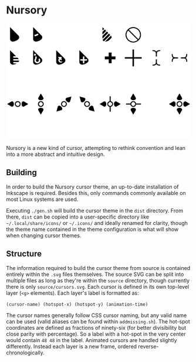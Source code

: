 # Nursory

![Nursory Preview](https://raw.githubusercontent.com/frigorific44/Nursory/refs/heads/main/preview.webp)

Nursory is a new kind of cursor, attempting to rethink convention and lean into a more abstract and intuitive design.

## Building

In order to build the Nursory cursor theme, an up-to-date installation of Inkscape is required. Besides this, only commands commonly available on most Linux systems are used.

Executing `./gen.sh` will build the cursor theme in the `dist` directory. From there, `dist` can be copied into a user-specific directory like `~/.local/share/icons/` or `~/.icons/` and ideally renamed for clarity, though the theme name contained in the theme configuration is what will show when changing cursor themes.

## Structure

The information required to build the cursor theme from source is contained entirely within the `.svg` files themselves. The source SVG can be split into multiple files as long as they're within the `source` directory, though currently there is only `source/cursors.svg`. Each cursor is defined in its own top-level layer (`<g>` elements). Each layer's label is formatted as:

```
(cursor-name) (hotspot-x) (hotspot-y) (animation-time)
```

The cursor names generally follow CSS cursor naming, but any valid name can be used (valid aliases can be found within `addmissing.sh`). The hot-spot coordinates are defined as fractions of ninety-six (for better divisibility but close parity with percentage). So a label with a hot-spot in the very center would contain `48 48` in the label. Animated cursors are handled slightly differently. Instead each layer is a new frame, ordered reverse-chronologically.
